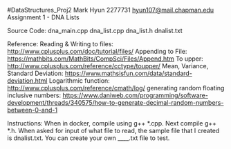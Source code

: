 #DataStructures_Proj2
Mark Hyun
2277731
hyun107@mail.chapman.edu
Assignment 1 - DNA Lists

Source Code:
            dna_main.cpp
            dna_list.cpp
            dna_list.h
            dnalist.txt

Reference:
  Reading & Writing to files: http://www.cplusplus.com/doc/tutorial/files/
  Appending to File: https://mathbits.com/MathBits/CompSci/Files/Append.htm
  To upper: http://www.cplusplus.com/reference/cctype/toupper/
  Mean, Variance, Standard Deviation: https://www.mathsisfun.com/data/standard-deviation.html
  Logarithmic function: http://www.cplusplus.com/reference/cmath/log/
  generating random floating inclusive numbers: https://www.daniweb.com/programming/software-development/threads/340575/how-to-generate-decimal-random-numbers-between-0-and-1

Instructions:
              When in docker, compile using g++ *.cpp. Next compile g++ *.h. When asked for input of what file to read, the sample file that I created is dnalist.txt. You can create your own ____.txt file to test.
